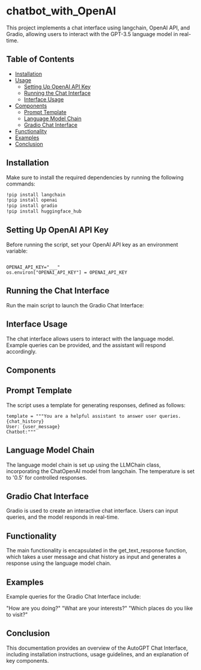 # chatbot_with_OpenAI

This project implements a chat interface using langchain, OpenAI API, and Gradio, allowing users to interact with the GPT-3.5 language model in real-time.

## Table of Contents
- [Installation](#installation)
- [Usage](#usage)
  - [Setting Up OpenAI API Key](#setting-up-openai-api-key)
  - [Running the Chat Interface](#running-the-chat-interface)
  - [Interface Usage](#interface-usage)
- [Components](#components)
  - [Prompt Template](#prompt-template)
  - [Language Model Chain](#language-model-chain)
  - [Gradio Chat Interface](#gradio-chat-interface)
- [Functionality](#functionality)
- [Examples](#examples)
- [Conclusion](#conclusion)

## Installation

Make sure to install the required dependencies by running the following commands:

```bash
!pip install langchain
!pip install openai
!pip install gradio
!pip install huggingface_hub
```
## Setting Up OpenAI API Key
Before running the script, set your OpenAI API key as an environment variable:
```

OPENAI_API_KEY="___"
os.environ["OPENAI_API_KEY"] = OPENAI_API_KEY
```
## Running the Chat Interface
Run the main script to launch the Gradio Chat Interface:
## Interface Usage
The chat interface allows users to interact with the language model. Example queries can be provided, and the assistant will respond accordingly.
## Components
## Prompt Template
The script uses a template for generating responses, defined as follows:

```
template = """You are a helpful assistant to answer user queries.
{chat_history}
User: {user_message}
Chatbot:"""
```
## Language Model Chain
The language model chain is set up using the LLMChain class, incorporating the ChatOpenAI model from langchain. The temperature is set to '0.5' for controlled responses.

## Gradio Chat Interface
Gradio is used to create an interactive chat interface. Users can input queries, and the model responds in real-time.

## Functionality
The main functionality is encapsulated in the get_text_response function, which takes a user message and chat history as input and generates a response using the language model chain.

## Examples
Example queries for the Gradio Chat Interface include:

"How are you doing?"
"What are your interests?"
"Which places do you like to visit?"
## Conclusion
This documentation provides an overview of the AutoGPT Chat Interface, including installation instructions, usage guidelines, and an explanation of key components.
